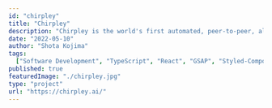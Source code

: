 ```yaml
---
id: "chirpley"
title: "Chirpley"
description: "Chirpley is the world's first automated, peer-to-peer, all-in-one influencer marketplace"
date: "2022-05-10"
author: "Shota Kojima"
tags:
  ["Software Development", "TypeScript", "React", "GSAP", "Styled-Components"]
published: true
featuredImage: "./chirpley.jpg"
type: "project"
url: "https://chirpley.ai/"
---
```

